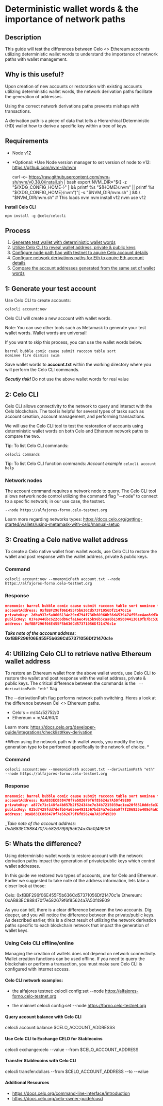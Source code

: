 # Deterministic wallet words & the importance of network paths

## Description
This guide will test the differences between Celo <> Ethereum accounts utilizing deterministic wallet words to understand the importance of network paths with wallet management.

## Why is this useful?
Upon creation of new accounts or restoration with existing accounts utilizing deterministic wallet words, the network derivation paths facilitate the generation of addresses.

Using the correct network derivations paths prevents mishaps with transactions.

A derivation path is a piece of data that tells a Hierarchical Deterministic (HD) wallet how to derive a specific key within a tree of keys.


## Requirements

- Node v12
 - *Optional: *Use Node version manager to set version of node to v12:
 https://github.com/nvm-sh/nvm


    curl -o- https://raw.githubusercontent.com/nvm-sh/nvm/v0.38.0/install.sh | bash
	export NVM_DIR="$([ -z "${XDG_CONFIG_HOME-}" ] && printf %s "${HOME}/.nvm" || printf %s "${XDG_CONFIG_HOME}/nvm")"[ -s "$NVM_DIR/nvm.sh" ] && \. "$NVM_DIR/nvm.sh" # This loads nvm
	nvm install v12
    nvm use v12

**Install Celo CLI**

`npm install -g @celo/celocli`


## Process

 1. [Generate test wallet with deterministic wallet words](#1-generate-your-test-account "1. Generate test wallet with deterministic wallet words")
 2. [Utilize Celo CLI to reveal wallet address, private & public keys](#2-celo-cli "2. Utilize Celo CLI to reveal wallet address, private & public keys")
 3. [Configure node path flag with testnet to aquire Celo account details](#3-creating-a-celo-native-wallet-address "3. Configure node path flag with testnet to aquire Celo account details")
 4. [Configure network derivations paths for Eth to aquire Eth account details](#4-utilizing-celo-cli-to-retrieve-native-ethereum-wallet-address "4. Configure network derivations paths for Eth to aquire Eth account details")
 5. [Compare the account addresses generated from the same set of wallet words](#5-whats-the-difference "5. Compare the account addresses generated from the same set of wallet words")

## 1: Generate your test account

Use Celo CLI to create accounts:

`celocli account:new`

Celo CLI will create a new account with wallet words.

Note: You can use other tools such as Metamask to generate your test wallet words. Wallet words are universal!

If you want to skip this process, you can use the wallet words below.

`barrel bubble comic cause submit raccoon table sort nominee fire dismiss swim`

Save wallet words to **account.txt** within the working directory where you will perform the Celo CLI commands.

*__Secutiy risk!__*
Do not use the above wallet words for real value

## 2: Celo CLI
Celo CLI allows connectivity to the network to query and interact with the Celo blockchain. The tool is helpful for several types of tasks such as account creation, account management, and performing transactions.

We will use the Celo CLI tool to test the restoration of accounts using deterministic wallet words on both Celo and Ethereum network paths to compare the two.

Tip: To list Celo CLI commands:

`celocli commands`

Tip: To list Celo CLI function commands:
_Account example_
`celocli account help`

### Network nodes
The account command requires a network node to query. The Celo CLI tool allows network node control utilizing the command flag "--node" to connect to a specific network; in our use case, the testnet.

`--node https://alfajores-forno.celo-testnet.org`

Learn more regarding networks types: https://docs.celo.org/getting-started/wallets/using-metamask-with-celo/manual-setup


## 3: Creating a Celo native wallet address
To create a Celo native wallet from wallet words, use Celo CLI to restore the wallet and post response with the wallet address, private & public keys.

### Command

`celocli account:new --mnemonicPath account.txt --node https://alfajores-forno.celo-testnet.org`

### Response

```json
mnemonic: barrel bubble comic cause submit raccoon table sort nominee fire dismiss swim
accountAddress: 0xfBBF296f06E455F5b636Cd57371056Df21470c1e
privateKey: 2dba937c5a0606134c29cd794f736b60960b56d4539474f55ee4ae8dd3d9006a
publicKey: 037e9446bc622c6d86cfa16ec4915b96b5caa6b1585804413610fb7bc532898561
address: 0xfBBF296f06E455F5b636Cd57371056Df21470c1e
```

__*Take note of the account address:* 0xfBBF296f06E455F5b636Cd57371056Df21470c1e__

## 4: Utilizing Celo CLI to retrieve native Ethereum wallet address
To restore an Ethereum wallet from the above wallet words, use Celo CLI to restore the wallet and post response with the wallet address, private & public keys.
The critical difference between the commands is the ` --derivationPath "eth"` flag.


The --derivationPath flag performs network path switching. Heres a look at the difference between Cel <> Ethereum paths.

- Celo's = m/44/52752/0
- Ethereum = m/44/60/0

Learn more: https://docs.celo.org/developer-guide/integrations/checklist#key-derivation

*When using the network path with wallet words, you modify the key generation type to be performed specifically to the network of choice. *
### Command

`celocli account:new --mnemonicPath account.txt --derivationPath "eth" --node https://alfajores-forno.celo-testnet.org`


### Response

```json
mnemonic: barrel bubble comic cause submit raccoon table sort nominee fire dismiss swim
accountAddress: 0xAB83EC888470f7e582679f6f85624a7A50f49E09
privateKey: a877c71c148fa4b857b2f52434bc7e34b7215039ac1ea20f8510ddc6e32fd966
publicKey: 025d7429fdd7defb54a65ee4931567bd24a7eda6a9f7f206935e409d4a638124b0
address: 0xAB83EC888470f7e582679f6f85624a7A50f49E09
```

__Take note of the account address: 0xAB83EC888470f7e582679f6f85624a7A50f49E09_

## 5: Whats the difference?

Using deterministic wallet words to restore account with the network derivation paths impact the generation of private/public keys which control wallet addresses.

In this guide we restored two types of accounts, one for Celo and Ethereum. Earlier we suggested to take note of the address information, lets take a closer look at those:

Celo: 0xfBBF296f06E455F5b636Cd57371056Df21470c1e
Ethereum: 0xAB83EC888470f7e582679f6f85624a7A50f49E09

As you can tell, there is a clear difference between the two accounts. Dig deeper, and you will notice the difference between the private/public keys. As described earlier, this is a direct result of utilizing the network derivation paths specific to each blockchain network that impact the generation of wallet keys.


### Using Celo CLI offline/online

Managing the creation of wallets does not depend on network connectivity. Wallet creation functions can be used offline. If you need to query the blockchain or perform a transaction, you must make sure Celo CLI is configured with internet access.

#### Celo CLI network examples:

- the alfajores testnet:
   celocli config:set --node https://alfajores-forno.celo-testnet.org

- the mainnet
   celocli config:set --node https://forno.celo-testnet.org

#### Query account balance with Celo CLI

celocli account:balance $CELO_ACCOUNT_ADDRESSS

#### Use Celo CLI to Exchange CELO for Stablecoins

celocli exchange:celo --value <VALUE-TO-EXCHANGE> --from $CELO_ACCOUNT_ADDRESS

#### Transfer Stablecoins with Celo CLI

celocli transfer:dollars --from $CELO_ACCOUNT_ADDRESS --to <RECIPIENT-ADDRESS> --value <VALUE-TO-TRANSFER>

#### Additional Resources

- https://docs.celo.org/command-line-interface/introduction
- https://docs.celo.org/celo-owner-guide/cusd

